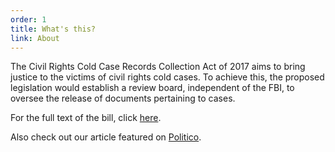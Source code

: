 ```yaml
---
order: 1
title: What's this?
link: About
---
```


The Civil Rights Cold Case Records Collection Act of 2017 aims to bring justice to the victims of civil rights cold cases. To achieve this, the proposed legislation would establish a review board, independent of the FBI, to oversee the release of documents pertaining to cases.

For the full text of the bill, click [here](/images/HR1272.pdf).

Also check out our article featured on <span id="politicoLink">[Politico](http://www.politico.com/agenda/story/2016/05/how-to-get-justice-for-civil-rights-cold-cases-000118)</span>.
